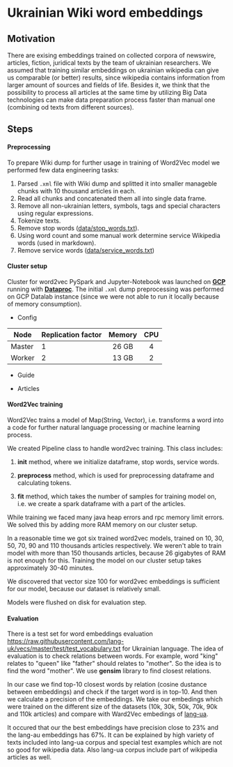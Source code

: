 # Ukrainian Wiki word embeddings

## Motivation

There are exising embeddings trained on collected corpora of newswire, articles, fiction, juridical texts by the team of ukrainian researchers. We assumed that training similar embeddings on ukrainian wikipedia can give us comparable (or better) results, since wikipedia contains information from  larger amount of sources and fields of life. Besides it, we think that the possibility to process all articles at the same time by utilizing Big Data technologies can make data preparation process faster than manual one (combining od texts from different sources).

## Steps

#### Preprocessing

To prepare Wiki dump for further usage in training of Word2Vec model we performed few data engineering tasks:

1) Parsed `.xml` file with Wiki dump and splitted it into smaller manageble chunks with 10 thousand articles in each.
2) Read all chunks and concatenated them all into single data frame.
3) Remove all non-ukrainian letters, symbols, tags and special characters using regular expressions.
4) Tokenize texts.
5) Remove stop words ([data/stop_words.txt](https://github.com/andreyurkiv/mmds-word-embeddings/blob/master/data/stop_words)).
6) Using word count and some manual work determine service Wikipedia words (used in markdown).
7) Remove service words ([data/service_words.txt](https://github.com/andreyurkiv/mmds-word-embeddings/blob/master/data/service_words))

#### Cluster setup

Cluster for word2vec PySpark and Jupyter-Notebook was launched on [**GCP**]() running with [**Dataproc**](). The initial `.xml` dump preprocessing was performed on GCP Datalab instance (since we were not able to run it locally because of memory consumption).

- Config

| Node   | Replication factor | Memory | CPU |
| ------ | ------------------ |:------:|:---:|
| Master | 1                  | 26 GB  | 4 |
| Worker | 2                  | 13 GB  | 2 |

- Guide

- Articles

#### Word2Vec training

Word2Vec trains a model of Map(String, Vector), i.e. transforms a word into a code for further natural language processing or machine learning process.

We created Pipeline class to handle word2vec training.
This class includes:
1. __init__ method, where we initialize dataframe, stop words, service words.

2.  __preprocess__ method, which is used for preprocessing dataframe and calculating tokens. 

3.   __fit__ method, which takes the number of samples for training model on, i.e. we create a spark dataframe with a part of the articles. 

While training we faced many java heap errors and rpc memory limit errors. We solved this by adding more RAM memory on our cluster setup.

In a reasonable time we got six trained word2vec models, trained on 10, 30, 50, 70, 90 and 110 thousands articles respectively. 
We weren't able to train model with more than 150 thousands articles, because 26 gigabytes of RAM is not enough for this. Training the model on our cluster setup takes  approximately 30-40 minutes. 

We discovered that vector size 100 for word2vec embeddings is sufficient for our model, because our dataset is relatively small.

Models were flushed on disk for evaluation step.



#### Evaluation

There is a test set for word embeddings evaluation https://raw.githubusercontent.com/lang-uk/vecs/master/test/test_vocabulary.txt for Ukrainian language.
The idea of evaluation is to check relations between words. For example, word "king" relates to "queen" like "father" should relates to "mother".
So the idea is to find the word "mother". We use **gensim** library to find closest relations.

In our case we find top-10 closest words by relation (cosine dustance between embeddings) and check if the target word is in top-10. And then we calculate a precision of the embeddings.
We take our embedings which were trained on the different size of the datasets (10k, 30k, 50k, 70k, 90k and 110k articles) and compare with Ward2Vec embedings of [lang-ua](http://lang.org.ua/en/models/).

It occured that our the best embeddings have precision close to 23% and the lang-au embeddings has 67%. It can be explained by high variety of texts included into lang-ua corpus and special test examples which are not so good for wikipedia data. Also lang-ua corpus include part of wikipedia articles as well. 
